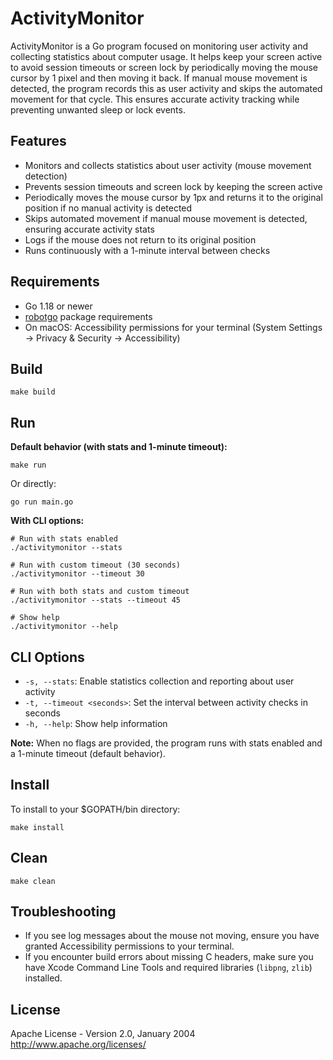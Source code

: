 # ActivityMonitor

ActivityMonitor is a Go program focused on monitoring user activity and collecting statistics about computer usage. It helps keep your screen active to avoid session timeouts or screen lock by periodically moving the mouse cursor by 1 pixel and then moving it back. If manual mouse movement is detected, the program records this as user activity and skips the automated movement for that cycle. This ensures accurate activity tracking while preventing unwanted sleep or lock events.

## Features
- Monitors and collects statistics about user activity (mouse movement detection)
- Prevents session timeouts and screen lock by keeping the screen active
- Periodically moves the mouse cursor by 1px and returns it to the original position if no manual activity is detected
- Skips automated movement if manual mouse movement is detected, ensuring accurate activity stats
- Logs if the mouse does not return to its original position
- Runs continuously with a 1-minute interval between checks

## Requirements
- Go 1.18 or newer
- [robotgo](https://github.com/go-vgo/robotgo#requirements) package requirements
- On macOS: Accessibility permissions for your terminal (System Settings → Privacy & Security → Accessibility)

## Build

```
make build
```

## Run

**Default behavior (with stats and 1-minute timeout):**
```
make run
```

Or directly:
```
go run main.go
```

**With CLI options:**
```
# Run with stats enabled
./activitymonitor --stats

# Run with custom timeout (30 seconds)
./activitymonitor --timeout 30

# Run with both stats and custom timeout
./activitymonitor --stats --timeout 45

# Show help
./activitymonitor --help
```

## CLI Options

- `-s, --stats`: Enable statistics collection and reporting about user activity
- `-t, --timeout <seconds>`: Set the interval between activity checks in seconds
- `-h, --help`: Show help information

**Note:** When no flags are provided, the program runs with stats enabled and a 1-minute timeout (default behavior).

## Install
To install to your $GOPATH/bin directory:

```
make install
```

## Clean

```
make clean
```

## Troubleshooting
- If you see log messages about the mouse not moving, ensure you have granted Accessibility permissions to your terminal.
- If you encounter build errors about missing C headers, make sure you have Xcode Command Line Tools and required libraries (`libpng`, `zlib`) installed.

## License
Apache License - Version 2.0, January 2004
http://www.apache.org/licenses/

